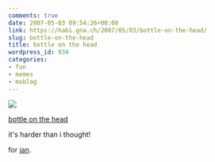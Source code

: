 ```yaml
---
comments: true
date: 2007-05-03 09:54:26+00:00
link: https://habi.gna.ch/2007/05/03/bottle-on-the-head/
slug: bottle-on-the-head
title: bottle on the head
wordpress_id: 934
categories:
- fun
- memes
- moblog
---
```



 [![](https://static.flickr.com/219/482463568_1228e789e4_m.jpg)](https://www.flickr.com/photos/habi/482463568/)
   

 
  [bottle on the head](https://www.flickr.com/photos/habi/482463568/)
    

 



it's harder than i thought!  

  

for [jan](https://www.flickr.com/groups/324675@N25/).
  

